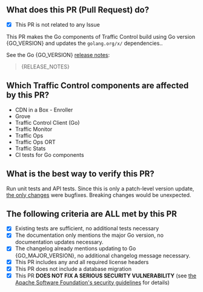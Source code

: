 ## What does this PR (Pull Request) do?
- [x] This PR is not related to any Issue

This PR makes the Go components of Traffic Control build using Go version {GO_VERSION} and updates the `golang.org/x/` dependencies..

See the Go {GO_VERSION} [release notes](https://golang.org/doc/devel/release.html#go{GO_MAJOR_VERSION}):

<!--
The release notes are licensed with the Go license.

Copyright (c) 2009 The Go Authors. All rights reserved.

Redistribution and use in source and binary forms, with or without
modification, are permitted provided that the following conditions are
met:

   * Redistributions of source code must retain the above copyright
notice, this list of conditions and the following disclaimer.
   * Redistributions in binary form must reproduce the above
copyright notice, this list of conditions and the following disclaimer
in the documentation and/or other materials provided with the
distribution.
   * Neither the name of Google Inc. nor the names of its
contributors may be used to endorse or promote products derived from
this software without specific prior written permission.

THIS SOFTWARE IS PROVIDED BY THE COPYRIGHT HOLDERS AND CONTRIBUTORS
"AS IS" AND ANY EXPRESS OR IMPLIED WARRANTIES, INCLUDING, BUT NOT
LIMITED TO, THE IMPLIED WARRANTIES OF MERCHANTABILITY AND FITNESS FOR
A PARTICULAR PURPOSE ARE DISCLAIMED. IN NO EVENT SHALL THE COPYRIGHT
OWNER OR CONTRIBUTORS BE LIABLE FOR ANY DIRECT, INDIRECT, INCIDENTAL,
SPECIAL, EXEMPLARY, OR CONSEQUENTIAL DAMAGES (INCLUDING, BUT NOT
LIMITED TO, PROCUREMENT OF SUBSTITUTE GOODS OR SERVICES; LOSS OF USE,
DATA, OR PROFITS; OR BUSINESS INTERRUPTION) HOWEVER CAUSED AND ON ANY
THEORY OF LIABILITY, WHETHER IN CONTRACT, STRICT LIABILITY, OR TORT
(INCLUDING NEGLIGENCE OR OTHERWISE) ARISING IN ANY WAY OUT OF THE USE
OF THIS SOFTWARE, EVEN IF ADVISED OF THE POSSIBILITY OF SUCH DAMAGE.
-->
> {RELEASE_NOTES}

## Which Traffic Control components are affected by this PR?
- CDN in a Box - Enroller
- Grove
- Traffic Control Client (Go)
- Traffic Monitor
- Traffic Ops
- Traffic Ops ORT
- Traffic Stats
- CI tests for Go components

## What is the best way to verify this PR?
Run unit tests and API tests. Since this is only a patch-level version update, [the only changes]({MILESTONE_URL}?closed=1) were bugfixes. Breaking changes would be unexpected.

## The following criteria are ALL met by this PR
- [x] Existing tests are sufficient, no additional tests necessary
- [x] The documentation only mentions the major Go version, no documentation updates necessary.
- [x] The changelog already mentions updating to Go {GO_MAJOR_VERSION}, no additional changelog message necessary.
- [x] This PR includes any and all required license headers
- [x] This PR does not include a database migration
- [x] This PR **DOES NOT FIX A SERIOUS SECURITY VULNERABILITY** (see [the Apache Software Foundation's security guidelines](https://www.apache.org/security/) for details)

<!--
Licensed to the Apache Software Foundation (ASF) under one
or more contributor license agreements.  See the NOTICE file
distributed with this work for additional information
regarding copyright ownership.  The ASF licenses this file
to you under the Apache License, Version 2.0 (the
"License"); you may not use this file except in compliance
with the License.  You may obtain a copy of the License at

    http://www.apache.org/licenses/LICENSE-2.0

Unless required by applicable law or agreed to in writing,
software distributed under the License is distributed on an
"AS IS" BASIS, WITHOUT WARRANTIES OR CONDITIONS OF ANY
KIND, either express or implied.  See the License for the
specific language governing permissions and limitations
under the License.
-->
